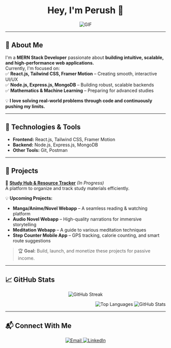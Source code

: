 <h1 align="center">Hey, I'm Perush 👋</h1>

<div align="center">
  <img src="https://media3.giphy.com/media/v1.Y2lkPTc5MGI3NjExbmQ3bjk1eW51OGFpd2d3M2dzb3Q4N2NxMnJqYTBwMzJtbHVrMmwxMiZlcD12MV9pbnRlcm5hbF9naWZfYnlfaWQmY3Q9Zw/bGgsc5mWoryfgKBx1u/giphy.gif" alt="GIF" />
</div>

---

## 🚀 About Me  

I'm a **MERN Stack Developer** passionate about **building intuitive, scalable, and high-performance web applications.**  
Currently, I'm focused on:  
✅ **React.js, Tailwind CSS, Framer Motion** – Creating smooth, interactive UI/UX  
✅ **Node.js, Express.js, MongoDB** – Building robust, scalable backends  
✅ **Mathematics & Machine Learning** – Preparing for advanced studies  

💡 **I love solving real-world problems through code and continuously pushing my limits.**  

---

## 🔨 Technologies & Tools  

- **Frontend:** React.js, Tailwind CSS, Framer Motion  
- **Backend:** Node.js, Express.js, MongoDB
- **Other Tools:** Git, Postman  

---

## 📌 Projects  

🚧 **[Study Hub & Resource Tracker](#)** *(In Progress)*  
A platform to organize and track study materials efficiently.  

💡 **Upcoming Projects:**  
- **Manga/Anime/Novel Webapp** – A seamless reading & watching platform
- **Audio Novel Webapp** – High-quality narrations for immersive storytelling   
- **Meditation Webapp** – A guide to various meditation techniques  
- **Step Counter Mobile App** – GPS tracking, calorie counting, and smart route suggestions  
 

> 🏆 **Goal:** Build, launch, and monetize these projects for passive income.  

---

## 📈 GitHub Stats  

<p align="center">
  <img src="https://github-readme-streak-stats.herokuapp.com/?user=perushparajuli" alt="GitHub Streak" />
</p>

<p align="Right">
  <img src="https://github-readme-stats.vercel.app/api/top-langs?username=perushparajuli&show_icons=true&locale=en&layout=compact" alt="Top Languages" />
  <img src="https://github-readme-stats.vercel.app/api?username=perushparajuli&show_icons=true&locale=en" alt="GitHub Stats" />
</p>

---

## 📬 Connect With Me  

<p align="center">
  <a href="mailto:perushparajuli@gmail.com" target="_blank">
    <img src="https://img.shields.io/badge/Email-perushparajuli%40gmail.com-red?style=for-the-badge&logo=gmail" alt="Email" />
  </a>
  <a href="https://linkedin.com/in/@perush-parajuli" target="_blank">
    <img src="https://img.shields.io/badge/LinkedIn-%40perush%20parajuli-blue?logo=linkedin&style=for-the-badge" alt="LinkedIn" />
  </a>
</p>
